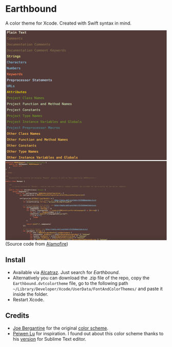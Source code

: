 Earthbound
==========

A color theme for Xcode. Created with Swift syntax in mind.

![](https://raw.githubusercontent.com/Isuru-Nanayakkara/Earthbound/master/example1.png)
![](https://raw.githubusercontent.com/Isuru-Nanayakkara/Earthbound/master/example2.png)
(Source code from [Alamofire](https://github.com/Alamofire/Alamofire))

## Install

* Available via [Alcatraz](https://github.com/supermarin/Alcatraz). Just search for *Earthbound*.
* Alternatively you can download the .zip file of the repo, copy the `Earthbound.dvtcolortheme` file, go to the following path `~/Library/Developer/Xcode/UserData/FontAndColorThemes/` and paste it inside the folder.
* Restart Xcode.

## Credits

* [Joe Bergantine](https://github.com/jbergantine) for the original [color scheme](http://joebergantine.com/projects/color-schemes/birds-of-paradise/).
* [Peiwen Lu](https://github.com/P233) for inspiration. I found out about this color scheme thanks to his [version](https://github.com/P233/Syntax-highlighting-for-Swift) for Sublime Text editor.
